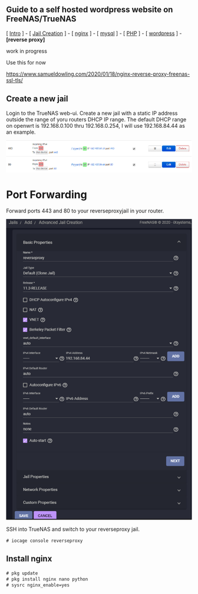 ## Guide to a self hosted wordpress website on FreeNAS/TrueNAS
[ [Intro](README.md) ] - [ [Jail Creation](1_jail_creation.md) ] - [ [nginx](2_nginx.md) ] - [ [mysql](3_mysql.md) ] - [ [PHP](4_php.md) ] - [ [wordpress](5_wordpress.md) ] - **[reverse proxy]**


work in progress

Use this for now

https://www.samueldowling.com/2020/01/18/nginx-reverse-proxy-freenas-ssl-tls/


## Create a new jail

Login to the TrueNAS web-ui. Create a new jail with a static IP address outside the range of yoru routers DHCP IP range. The default DHCP range on openwrt is 192.168.0.100 thru 192.168.0.254, I will use 192.168.84.44 as an example.

![FreeNAS_Jail](images/reverseproxyportforwardrouter.png)

# Port Forwarding

Forward ports 443 and 80 to your reverseproxyjail in your router.

![FreeNAS_Jail](images/reverseproxyjail.png)

SSH into TrueNAS and switch to your reverseproxy jail.
```
# iocage console reverseproxy
```

## Install nginx
```
# pkg update
# pkg install nginx nano python
# sysrc nginx_enable=yes
```

